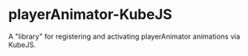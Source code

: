 # playerAnimator-KubeJS
A "library" for registering and activating playerAnimator animations via KubeJS.
